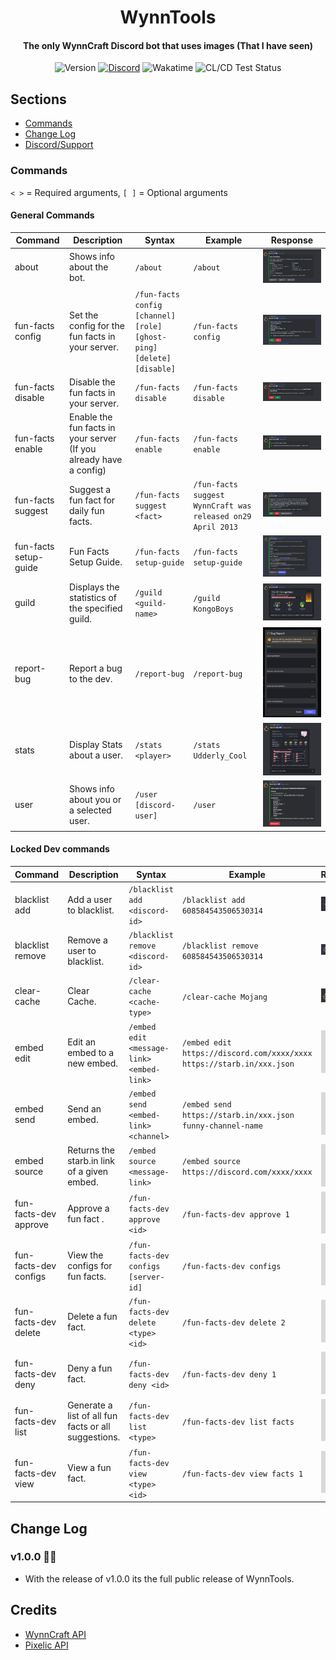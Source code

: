<div align="center">
    <h1>WynnTools</h1>
    <h4>The only WynnCraft Discord bot that uses images (That I have seen)</h4>
</div>
<div align="center">   
    <a><img src="https://img.shields.io/github/package-json/v/kathund/WynnTools" alt="Version"></a>
    <a href="https://discord.com/invite/2vAuyVvdwj"><img src="https://img.shields.io/discord/926873163411910746?color=7289DA&label=Discord" alt="Discord"></a>
    <a><img src="https://wakatime.com/badge/user/2b7c6789-3672-4def-94e6-41ba1c8749a3/project/ba177dfd-57ca-4511-af8a-ec449a281488.svg" alt="Wakatime"></a>
    <a herf="https://github.com/Kathund/WynnTools/actions/workflows/ci-cd.yml"><img src="https://github.com/Kathund/WynnTools/actions/workflows/ci-cd.yml/badge.svg" alt="CL/CD Test Status"></a>
</div>

## Sections

- [Commands](#commands)
- [Change Log](#change-log)
- [Discord/Support](#discord)

### Commands



`< >` = Required arguments, `[ ]` = Optional arguments

#### General Commands

| Command               | Description                                                        | Syntax                                                               | Example                                                     | Response                                             |
| --------------------- | ------------------------------------------------------------------ | -------------------------------------------------------------------- | ----------------------------------------------------------- | ---------------------------------------------------- |
| about                 | Shows info about the bot.                                          | `/about`                                                             | `/about`                                                    | ![](src/assets//readme/aboutExample.png)             |
| fun-facts config      | Set the config for the fun facts in your server.                   | `/fun-facts config [channel] [role] [ghost-ping] [delete] [disable]` | `/fun-facts config`                                         | ![](src/assets/readme/funFactsConfigExample.png)     |
| fun-facts disable     | Disable the fun facts in your server.                              | `/fun-facts disable `                                                | `/fun-facts disable`                                        | ![](src/assets/readme/funFactsDisableExample.png)    |
| fun-facts enable      | Enable the fun facts in your server (If you already have a config) | `/fun-facts enable `                                                 | `/fun-facts enable`                                         | ![](src/assets/readme/funFactsEnableExample.png)     |
| fun-facts suggest     | Suggest a fun fact for daily fun facts.                            | `/fun-facts suggest <fact>`                                          | `/fun-facts suggest WynnCraft was released on29 April 2013` | ![](src/assets/readme/funFactsSuggestExample.png)    |
| fun-facts setup-guide | Fun Facts Setup Guide.                                             | `/fun-facts setup-guide `                                            | `/fun-facts setup-guide`                                    | ![](src/assets/readme/funFactsSetupGuideExample.png) |
| guild                 | Displays the statistics of the specified guild.                    | `/guild <guild-name>`                                                | `/guild KongoBoys`                                          | ![](src/assets/readme/guildExample.png)              |
| report-bug            | Report a bug to the dev.                                           | `/report-bug`                                                        | `/report-bug`                                               | ![](src/assets/readme/reportBugExample.png)          |
| stats                 | Display Stats about a user.                                        | `/stats <player>`                                                    | `/stats Udderly_Cool`                                       | ![](src/assets/readme/statsExample.png)              |
| user                  | Shows info about you or a selected user.                           | `/user [discord-user]`                                               | `/user`                                                     | ![](src/assets/readme/userExample.png)               |

#### Locked Dev commands

| Command               | Description                                          | Syntax                                    | Example                                                               | Response                                          |
| --------------------- | ---------------------------------------------------- | ----------------------------------------- | --------------------------------------------------------------------- | ------------------------------------------------- |
| blacklist add         | Add a user to blacklist.                             | `/blacklist add <discord-id>`             | `/blacklist add 608584543506530314`                                   | ![](src/assets/readme/blacklistAddExample.png)    |
| blacklist remove      | Remove a user to blacklist.                          | `/blacklist remove <discord-id>`          | `/blacklist remove 608584543506530314`                                | ![](src/assets/readme/blacklistRemoveExample.png) |
| clear-cache           | Clear Cache.                                         | `/clear-cache <cache-type>`               | `/clear-cache Mojang`                                                 | ![](src/assets/readme/clearCacheExample.png)      |
| embed edit            | Edit an embed to a new embed.                        | `/embed edit <message-link> <embed-link>` | `/embed edit https://discord.com/xxxx/xxxx https://starb.in/xxx.json` | ![](src/assets/readme/Example.png)                |
| embed send            | Send an embed.                                       | `/embed send <embed-link> <channel>`      | `/embed send https://starb.in/xxx.json funny-channel-name`            | ![](src/assets/readme/Example.png)                |
| embed source          | Returns the starb.in link of a given embed.          | `/embed source <message-link>`            | `/embed source https://discord.com/xxxx/xxxx`                         | ![](src/assets/readme/Example.png)                |
| fun-facts-dev approve | Approve a fun fact .                                 | `/fun-facts-dev approve <id>`             | `/fun-facts-dev approve 1`                                            | ![](src/assets/readme/Example.png)                |
| fun-facts-dev configs | View the configs for fun facts.                      | `/fun-facts-dev configs [server-id]`      | `/fun-facts-dev configs`                                              | ![](src/assets/readme/Example.png)                |
| fun-facts-dev delete  | Delete a fun fact.                                   | `/fun-facts-dev delete <type> <id>`       | `/fun-facts-dev delete 2`                                             | ![](src/assets/readme/Example.png)                |
| fun-facts-dev deny    | Deny a fun fact.                                     | `/fun-facts-dev deny <id>`                | `/fun-facts-dev deny 1`                                               | ![](src/assets/readme/Example.png)                |
| fun-facts-dev list    | Generate a list of all fun facts or all suggestions. | `/fun-facts-dev list <type>`              | `/fun-facts-dev list facts`                                           | ![](src/assets/readme/Example.png)                |
| fun-facts-dev view    | View a fun fact.                                     | `/fun-facts-dev view <type> <id>`         | `/fun-facts-dev view facts 1`                                         | ![](src/assets/readme/Example.png)                |

## Change Log

### v1.0.0 🎉🎉

- With the release of v1.0.0 its the full public release of WynnTools.

## Credits

- [WynnCraft API](https://docs.wynncraft.com/)
- [Pixelic API](https://api.pixelic.de/)
